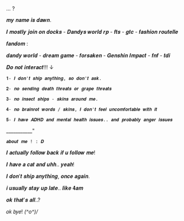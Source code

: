 ... ? 

𝒎𝒚 𝒏𝒂𝒎𝒆 𝒊𝒔 𝒅𝒂𝒘𝒏. 

𝑰 𝒎𝒐𝒔𝒕𝒍𝒚 𝒋𝒐𝒊𝒏 𝒐𝒏 𝒅𝒐𝒄𝒌𝒔 - 𝑫𝒂𝒏𝒅𝒚𝒔 𝒘𝒐𝒓𝒍𝒅 𝒓𝒑 - 𝒇𝒕𝒔 - 𝒈𝒕𝒄 - 𝒇𝒂𝒔𝒉𝒊𝒐𝒏 𝒓𝒐𝒖𝒕𝒆𝒍𝒍𝒆

𝒇𝒂𝒏𝒅𝒐𝒎 :

𝒅𝒂𝒏𝒅𝒚 𝒘𝒐𝒓𝒍𝒅 - 𝒅𝒓𝒆𝒂𝒎 𝒈𝒂𝒎𝒆 - 𝒇𝒐𝒓𝒔𝒂𝒌𝒆𝒏 - 𝑮𝒆𝒏𝒔𝒉𝒊𝒏 𝑰𝒎𝒑𝒂𝒄𝒕 - 𝒇𝒏𝒇 - 𝒕𝒅𝒊

𝑫𝒐 𝒏𝒐𝒕 𝒊𝒏𝒕𝒆𝒓𝒂𝒄𝒕!!!
    ↓   
   
    𝟏- 𝑰 𝒅𝒐𝒏'𝒕 𝒔𝒉𝒊𝒑 𝒂𝒏𝒚𝒕𝒉𝒊𝒏𝒈, 𝒔𝒐 𝒅𝒐𝒏'𝒕 𝒂𝒔𝒌. 

    𝟐- 𝒏𝒐 𝒔𝒆𝒏𝒅𝒊𝒏𝒈 𝒅𝒆𝒂𝒕𝒉 𝒕𝒉𝒓𝒆𝒂𝒕𝒔 𝒐𝒓 𝒈𝒓𝒂𝒑𝒆 𝒕𝒉𝒓𝒆𝒂𝒕𝒔

    𝟑- 𝒏𝒐 𝒊𝒏𝒔𝒆𝒄𝒕 𝒔𝒉𝒊𝒑𝒔 - 𝒔𝒌𝒊𝒏𝒔 𝒂𝒓𝒐𝒖𝒏𝒅 𝒎𝒆. 

    𝟒- 𝒏𝒐 𝒃𝒓𝒂𝒊𝒏𝒓𝒐𝒕 𝒘𝒐𝒓𝒅𝒔 / 𝒔𝒌𝒊𝒏𝒔, 𝑰 𝒅𝒐𝒏'𝒕 𝒇𝒆𝒆𝒍 𝒖𝒏𝒄𝒐𝒎𝒇𝒐𝒓𝒕𝒂𝒃𝒍𝒆 𝒘𝒊𝒕𝒉 𝒊𝒕

    𝟓- 𝑰 𝒉𝒂𝒗𝒆 𝑨𝑫𝑯𝑫 𝒂𝒏𝒅 𝒎𝒆𝒏𝒕𝒂𝒍 𝒉𝒆𝒂𝒍𝒕𝒉 𝒊𝒔𝒔𝒖𝒆𝒔.. 𝒂𝒏𝒅 𝒑𝒓𝒐𝒃𝒂𝒃𝒍𝒚 𝒂𝒏𝒈𝒆𝒓 𝒊𝒔𝒔𝒖𝒆𝒔
___________"

    𝒂𝒃𝒐𝒖𝒕 𝒎𝒆 ! : 𝑫


𝑰 𝒂𝒄𝒕𝒖𝒂𝒍𝒍𝒚 𝒇𝒐𝒍𝒍𝒐𝒘 𝒃𝒂𝒄𝒌 𝒊𝒇 𝒖 𝒇𝒐𝒍𝒍𝒐𝒘 𝒎𝒆! 

𝑰 𝒉𝒂𝒗𝒆 𝒂 𝒄𝒂𝒕 𝒂𝒏𝒅 𝒖𝒉𝒉.. 𝒚𝒆𝒂𝒉! 

𝑰 𝒅𝒐𝒏'𝒕 𝒔𝒉𝒊𝒑 𝒂𝒏𝒚𝒕𝒉𝒊𝒏𝒈, 𝒐𝒏𝒄𝒆 𝒂𝒈𝒂𝒊𝒏. 

𝒊 𝒖𝒔𝒖𝒂𝒍𝒍𝒚 𝒔𝒕𝒂𝒚 𝒖𝒑 𝒍𝒂𝒕𝒆.. 𝒍𝒊𝒌𝒆 𝟒𝒂𝒎

𝒐𝒌 𝒕𝒉𝒂𝒕'𝒔 𝒂𝒍𝒍..? 






𝑜𝑘 𝑏𝑦𝑒!  *(^o^)/*


